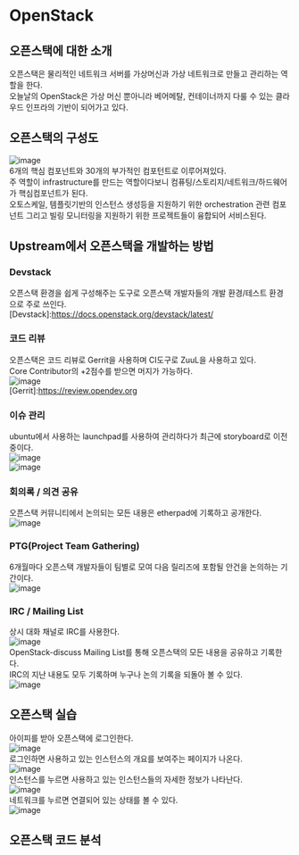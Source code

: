 # OpenStack
## 오픈스택에 대한 소개
오픈스택은 물리적인 네트워크 서버를 가상머신과 가상 네트워크로 만들고 관리하는 역할을 한다.<br>
오늘날의 OpenStack은 가상 머신 뿐아니라 베어메탈, 컨테이너까지 다룰 수 있는 클라우드 인프라의 기반이 되어가고 있다.<br>
## 오픈스택의 구성도
![image](https://user-images.githubusercontent.com/86049096/169686265-8ac66c8b-418a-4fb5-be11-4e6e0354660b.png)<br>
6개의 핵심 컴포넌트와 30개의 부가적인 컴포턴트로 이루어져있다.<br>
주 역할이 infrastructure를 만드는 역할이다보니 컴퓨팅/스토리지/네트워크/하드웨어가 핵심컴포넌트가 된다.<br>
오토스케일, 템플릿기반의 인스턴스 생성등을 지원하기 위한 orchestration 관련 컴포넌트 그리고 빌링 모니터링을 지원하기 위한 프로젝트들이 융합되어 서비스된다.<br>
## Upstream에서 오픈스택을 개발하는 방법
### Devstack
오픈스택 환경을 쉽게 구성해주는 도구로 오픈스택 개발자들의 개발 환경/테스트 환경으로 주로 쓰인다.<br>
[Devstack]:https://docs.openstack.org/devstack/latest/
### 코드 리뷰
오픈스택은 코드 리뷰로 Gerrit을 사용하며 CI도구로 ZuuL을 사용하고 있다.<br>
Core Contributor의 +2점수를 받으면 머지가 가능하다.<br>
![image](https://user-images.githubusercontent.com/86049096/169687579-499152d9-087d-4248-bf73-f709f646e4f8.png)<br>
[Gerrit]:https://review.opendev.org
### 이슈 관리
ubuntu에서 사용하는 launchpad를 사용하여 관리하다가 최근에 storyboard로 이전중이다.<br>
![image](https://user-images.githubusercontent.com/86049096/169687604-9c3a2288-1659-4953-a57c-cd7226eedcb2.png)<br>
![image](https://user-images.githubusercontent.com/86049096/169687614-722270b0-3e93-4745-a041-288d3afcb451.png)
### 회의록 / 의견 공유
오픈스택 커뮤니티에서 논의되는 모든 내용은 etherpad에 기록하고 공개한다.<br>
![image](https://user-images.githubusercontent.com/86049096/169687621-e5af6d0e-919c-4527-a93f-29f9d593e181.png)
### PTG(Project Team Gathering)
6개월마다 오픈스택 개발자들이 팀별로 모여 다음 릴리즈에 포함될 안건을 논의하는 기간이다.<br>
![image](https://user-images.githubusercontent.com/86049096/169686678-c6bf5ca1-1dfd-4a84-a08b-10a3f5540bb8.png)
### IRC / Mailing List
상시 대화 채널로 IRC를 사용한다.<br>
![image](https://user-images.githubusercontent.com/86049096/169686720-26a69d07-7c12-4d46-b96d-c754690af31b.png)<br>
OpenStack-discuss Mailing List를 통해 오픈스택의 모든 내용을 공유하고 기록한다.<br>
IRC의 지난 내용도 모두 기록하며 누구나 논의 기록을 되돌아 볼 수 있다.<br>
![image](https://user-images.githubusercontent.com/86049096/169686741-c95e62ab-6bfb-48a3-994f-3898d68191dd.png)
## 오픈스택 실습
아이피를 받아 오픈스택에 로그인한다.<br>
![image](https://user-images.githubusercontent.com/86049096/169688377-b000947e-f533-45cc-872c-3206f0e0e1d0.png)<br>
로그인하면 사용하고 있는 인스턴스의 개요를 보여주는 페이지가 나온다.<br>
![image](https://user-images.githubusercontent.com/86049096/169688465-97a82dfa-2786-4741-b279-6ac0dccf1b2b.png)<br>
인스턴스를 누르면 사용하고 있는 인스턴스들의 자세한 정보가 나타난다.<br>
![image](https://user-images.githubusercontent.com/86049096/169688550-2c25d1e3-aea2-4d78-bb66-c6d4a539407d.png)<br>
네트워크를 누르면 연결되어 있는 상태를 볼 수 있다.<br>
![image](https://user-images.githubusercontent.com/86049096/169688619-aba5ec61-fb6e-4ae8-8093-8a3ee44f4518.png)<br>
## 오픈스택 코드 분석
